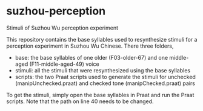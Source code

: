 # suzhou-perception
Stimuli of Suzhou Wu perception experiment

This repository contains the base syllables used to resynthesize stimuli for a perception experiment in Suzhou Wu Chinese. There three folders,

- base: the base syllables of one older (F03-older-67) and one middle-aged (F11-middle-aged-49) voice
- stimuli: all the stimuli that were resynthesized using the base syllables
- scripts: the two Praat scripts used to generate the stimuli for unchecked (manipUnchecked.praat) and checked tone (manipChecked.praat) pairs

To get the stimuli, simply open the base syllables in Praat and run the Praat scripts. Note that the path on line 40 needs to be changed.

